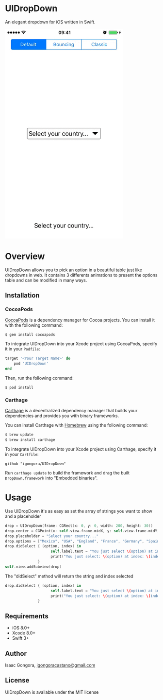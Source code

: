 # UIDropDown
An elegant dropdown for iOS written in Swift.

![](ddgif.gif)

# Overview
UIDropDown allows you to pick an option in a beautiful table just like dropdowns in web. It contains 3 differents animations to present the options table and can be modified in many ways.

## Installation

### CocoaPods

[CocoaPods](http://cocoapods.org) is a dependency manager for Cocoa projects. You can install it with the following command:

```bash
$ gem install cocoapods
```

To integrate UIDropDown into your Xcode project using CocoaPods, specify it in your `Podfile`:

```ruby
target '<Your Target Name>' do
    pod 'UIDropDown'
end
```

Then, run the following command:

```bash
$ pod install
```

### Carthage

[Carthage](https://github.com/Carthage/Carthage) is a decentralized dependency manager that builds your dependencies and provides you with binary frameworks.

You can install Carthage with [Homebrew](http://brew.sh/) using the following command:

```bash
$ brew update
$ brew install carthage
```

To integrate UIDropDown into your Xcode project using Carthage, specify it in your `Cartfile`:

```ogdl
github "igongora/UIDropDown"
```

Run `carthage update` to build the framework and drag the built `DropDown.framework` into "Embedded binaries".

# Usage
Use UIDropDown it's as easy as set the array of strings you want to show and a placeholder

```swift
drop = UIDropDown(frame: CGRect(x: 0, y: 0, width: 200, height: 30))
drop.center = CGPoint(x: self.view.frame.midX, y: self.view.frame.midY)
drop.placeholder = "Select your country..."
drop.options = ["Mexico", "USA", "England", "France", "Germany", "Spain", "Italy", "Canada"]
drop.didSelect { (option, index) in
                     self.label.text = "You just select \(option) at index: \(index)"
                     print("You just select: \(option) at index: \(index)")
               }
self.view.addSubview(drop) 
```

The "didSelect" method will return the string and index selected
```swift
drop.didSelect { (option, index) in
                     self.label.text = "You just select \(option) at index: \(index)"
                     print("You just select: \(option) at index: \(index)")
               }
```

## Requirements

- iOS 8.0+
- Xcode 8.0+
- Swift 3+

## Author

Isaac Gongora, igongoracastano@gmail.com

## License

UIDropDown is available under the MIT license
